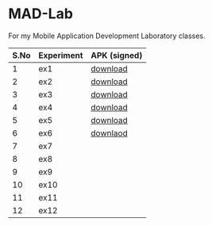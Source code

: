 # MAD-Lab
For my Mobile Application Development Laboratory classes.

| S.No | Experiment | APK (signed) |
| ----------- | ----------- | -------|
| 1 | ex1 | [download](https://github.com/adenosinetp10/MAD-Lab/blob/main/ex1/app/release/app-release.apk)   |
| 2 | ex2 | [download](https://github.com/adenosinetp10/MAD-Lab/blob/main/ex2/app/release/app-release.apk)   |
| 3 | ex3 |  [download](https://github.com/adenosinetp10/MAD-Lab/blob/main/ex3/app/release/app-release.apk)  |
| 4 | ex4 |  [download](https://github.com/adenosinetp10/MAD-Lab/blob/main/ex4/app/release/app-release.apk)  |
| 5 | ex5 |  [download](https://github.com/adenosinetp10/MAD-Lab/blob/main/ex5/app/release/app-release.apk)  |
| 6 | ex6 |  [downlaod](https://github.com/adenosinetp10/MAD-Lab/blob/main/ex6/release/app-release.apk)  |
| 7 | ex7 |    |
| 8 | ex8 |    |
| 9 | ex9 |    |
| 10 | ex10 |    |
| 11 | ex11 |    |
| 12 | ex12 |    |
